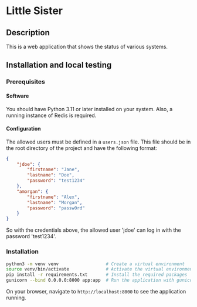 # Little Sister

## Description
This is a web application that shows the status of various systems.


## Installation and local testing

### Prerequisites

#### Software
You should have Python 3.11 or later installed on your system.
Also, a running instance of Redis is required. 

#### Configuration

The allowed users must be defined in a `users.json` file. This file should be in the root directory of the project and
have the following format:

```json
{
    "jdoe": {
        "firstname": "Jane",
        "lastname": "Doe",
        "password": "test1234"
    },
    "amorgan": {
        "firstname": "Alex",
        "lastname": "Morgan",
        "password": "passw0rd"
    }
}
```
So with the credentials above, the allowed user 'jdoe' can log in with the password 'test1234'.

### Installation
```bash
python3 -m venv venv                  # Create a virtual environment
source venv/bin/activate              # Activate the virtual environment
pip install -r requirements.txt       # Install the required packages
gunicorn --bind 0.0.0.0:8000 app:app  # Run the application with gunicorn
```

On your browser, navigate to `http://localhost:8000` to see the application running.
